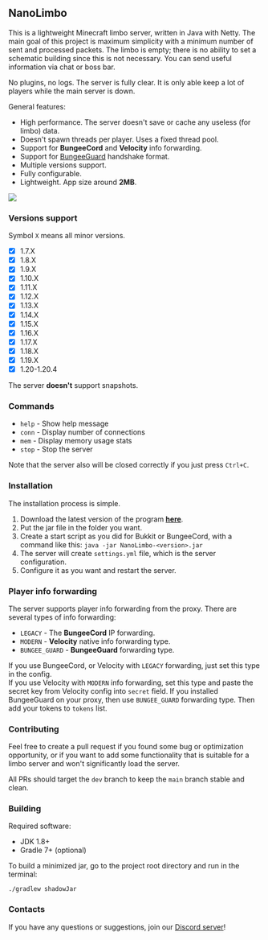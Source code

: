 ## NanoLimbo

This is a lightweight Minecraft limbo server, written in Java with Netty.
The main goal of this project is maximum simplicity with a minimum number of sent and processed packets.
The limbo is empty; there is no ability to set a schematic building since this is not necessary.
You can send useful information via chat or boss bar.

No plugins, no logs. The server is fully clear. It is only able keep a lot of players while the main server is down.

General features:
* High performance. The server doesn't save or cache any useless (for limbo) data.
* Doesn't spawn threads per player. Uses a fixed thread pool.
* Support for **BungeeCord** and **Velocity** info forwarding.
* Support for [BungeeGuard](https://www.spigotmc.org/resources/79601/) handshake format.
* Multiple versions support.
* Fully configurable.
* Lightweight. App size around **2MB**.

![](https://i.imgur.com/sT8p1Gz.png)

### Versions support

Symbol `X` means all minor versions.

- [x] 1.7.X
- [x] 1.8.X
- [x] 1.9.X
- [x] 1.10.X
- [x] 1.11.X
- [x] 1.12.X
- [x] 1.13.X
- [x] 1.14.X
- [x] 1.15.X
- [x] 1.16.X
- [x] 1.17.X
- [x] 1.18.X
- [x] 1.19.X
- [x] 1.20-1.20.4

The server **doesn't** support snapshots.

### Commands

* `help` - Show help message
* `conn` - Display number of connections
* `mem` - Display memory usage stats
* `stop` - Stop the server

Note that the server also will be closed correctly if you just press `Ctrl+C`.

### Installation

The installation process is simple.

1. Download the latest version of the program [**here**](https://github.com/Nan1t/NanoLimbo/releases).
2. Put the jar file in the folder you want.
3. Create a start script as you did for Bukkit or BungeeCord, with a command like this:
   `java -jar NanoLimbo-<version>.jar`
5. The server will create `settings.yml` file, which is the server configuration.
6. Configure it as you want and restart the server.

### Player info forwarding

The server supports player info forwarding from the proxy. There are several types of info forwarding:

* `LEGACY` - The **BungeeCord** IP forwarding.
* `MODERN` - **Velocity** native info forwarding type.
* `BUNGEE_GUARD` - **BungeeGuard** forwarding type.

If you use BungeeCord, or Velocity with `LEGACY` forwarding, just set this type in the config.  
If you use Velocity with `MODERN` info forwarding, set this type and paste the secret key from
Velocity config into `secret` field.
If you installed BungeeGuard on your proxy, then use `BUNGEE_GUARD` forwarding type.
Then add your tokens to `tokens` list.

### Contributing

Feel free to create a pull request if you found some bug or optimization opportunity, or if you want
to add some functionality that is suitable for a limbo server and won't significantly load the server.

All PRs should target the `dev` branch to keep the `main` branch stable and clean.

### Building

Required software:

* JDK 1.8+
* Gradle 7+ (optional)

To build a minimized jar, go to the project root directory and run in the terminal:

```
./gradlew shadowJar
```

### Contacts

If you have any questions or suggestions, join our [Discord server](https://discord.gg/4VGP3Gv)!
